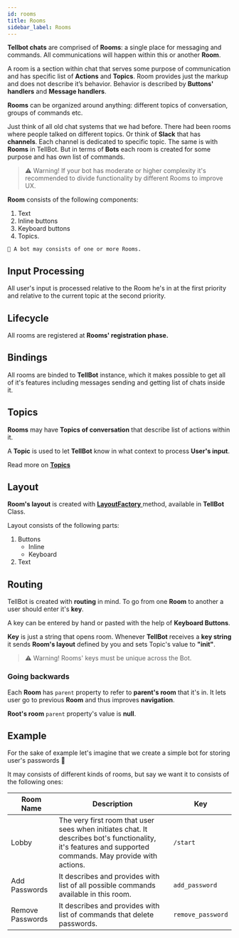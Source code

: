 ```yaml
---
id: rooms 
title: Rooms
sidebar_label: Rooms
---
```

 **Tellbot chats** are comprised of **Rooms**: a single place for messaging and commands. All communications will happen within this or another **Room**.
 
 A room is a section within chat that serves some purpose of communication and has specific list of **Actions** and **Topics**. Room provides just the markup and does not describe it’s behavior. Behavior is described by **Buttons' handlers** and **Message handlers**.
  
 **Rooms** can be organized around anything: different topics of conversation, groups of commands etc.

 Just think of all old chat systems that we had before. There had been rooms where people talked on different topics. Or think of **Slack** that has **channels**. Each channel is dedicated to specific topic. The same is with **Rooms** in TellBot. But in terms of **Bots** each room is created for some purpose and has own list of commands. 
 
  > ⚠ Warning! If your bot has moderate or higher complexity it's recommended to divide functionality by different Rooms to improve UX. 
       
 **Room** consists of the following components:
  1. Text
  2. Inline buttons
  3. Keyboard buttons
  4. Topics. 
 
  
    📝 A bot may consists of one or more Rooms.
    
 ## Input Processing
 All user's input is processed relative to the Room he's in at the first priority and relative to the current topic at the second priority.
 
 ## Lifecycle
 All rooms are registered at **Rooms' registration phase.**
 
 ## Bindings
 All rooms are binded to **TellBot** instance, which it makes possible to get all of it's features including messages sending and getting list of chats inside it.
     
 ## Topics  
   **Rooms** may have **Topics of conversation** that describe list of actions within it.
    
   A **Topic** is used to let **TellBot** know in what context to process **User's input**.
   
   Read more on [**Topics** ](topics.md)
   
 ## Layout
  **Room's layout** is created with [**LayoutFactory** ](layoutFactory.md) method, available in **TellBot** Class.
  
  Layout consists of the following parts:
  1. Buttons
       - Inline
       - Keyboard
  2. Text

 ## Routing
 TellBot is created with **routing** in mind. To go from one **Room** to another a user should enter it's **key**. 
 
 
   
 A key can be entered by hand or pasted with the help of **Keyboard Buttons**.
 
 **Key** is just a string that opens room. Whenever **TellBot** receives a **key string** it sends **Room's layout** defined by you and sets Topic's value to **"init"**.
 
   > ⚠ Warning! Rooms' keys must be unique across the Bot.
  ### Going backwards
  Each **Room** has `parent` property to refer to **parent's room** that it's in. It lets user go to previous **Room** and thus improves **navigation**.
   
   **Root's room** `parent` property's value is **null**.
  ## Example
  For the sake of example let's imagine that we create a simple bot for storing user's passwords 🔑
  
  It may consists of different kinds of rooms, but say we want it to consists of the following ones: 
  
  | Room Name | Description | Key
  |--|--|--|
  | Lobby |  The very first room that user sees when initiates chat. It describes  bot's functionality, it's features and supported commands. May provide with actions.| `/start` |
  | Add Passwords |  It describes and provides with list of all possible commands available in this room.  | `add_password` |
  | Remove Passwords |  It describes and provides with list of commands that delete passwords.  | `remove_password` |
  

